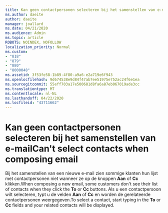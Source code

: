 ```yaml
---
title: Kan geen contactpersonen selecteren bij het samenstellen van e-mail in Outlook.com
ms.author: daeite
author: daeite
manager: joallard
ms.date: 04/21/2020
ms.audience: Admin
ms.topic: article
ROBOTS: NOINDEX, NOFOLLOW
localization_priority: Normal
ms.custom:
- "818"
- "879"
- "880"
- "8000048"
ms.assetid: 3f53fe58-1b89-4f80-a9a6-e2a719e6f943
ms.openlocfilehash: 9d674538e9d84f47ab7ee51975e752ac24f6e1ea
ms.sourcegitcommit: 55eff703a17e500681d8fa6a87eb067019ade3cc
ms.translationtype: MT
ms.contentlocale: nl-NL
ms.lasthandoff: 04/22/2020
ms.locfileid: "43711662"
---
```

# <a name="cant-select-contacts-when-composing-email"></a><span data-ttu-id="66163-102">Kan geen contactpersonen selecteren bij het samenstellen van e-mail</span><span class="sxs-lookup"><span data-stu-id="66163-102">Can't select contacts when composing email</span></span>

<span data-ttu-id="66163-103">Bij het samenstellen van een nieuwe e-mail zien sommige klanten hun lijst met contactpersonen niet wanneer ze op de knoppen **Aan** of **Cc** klikken.</span><span class="sxs-lookup"><span data-stu-id="66163-103">When composing a new email, some customers don't see their list of contacts when they click the **To** or **Cc** buttons.</span></span> <span data-ttu-id="66163-104">Als u een contactpersoon wilt selecteren, typt u de velden **Aan** of **Cc** en worden de gerelateerde contactpersonen weergegeven.</span><span class="sxs-lookup"><span data-stu-id="66163-104">To select a contact, start typing in the **To** or **Cc** fields and your related contacts will be displayed.</span></span>
